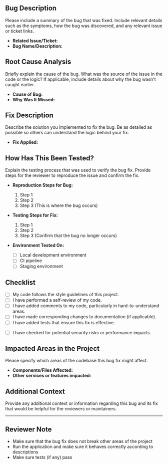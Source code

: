 ## Bug Description

Please include a summary of the bug that was fixed. Include relevant details such as the symptoms, how the bug was discovered, and any relevant issue or ticket links.

- **Related Issue/Ticket:** 
- **Bug Name/Description:** 


## Root Cause Analysis

Briefly explain the cause of the bug. What was the source of the issue in the code or the logic? If applicable, include details about why the bug wasn't caught earlier.

- **Cause of Bug:** 
- **Why Was It Missed:** 

## Fix Description

Describe the solution you implemented to fix the bug. Be as detailed as possible so others can understand the logic behind your fix.

- **Fix Applied:** 

## How Has This Been Tested?

Explain the testing process that was used to verify the bug fix. Provide steps for the reviewer to reproduce the issue and confirm the fix.

- **Reproduction Steps for Bug:**
  1. Step 1
  2. Step 2
  3. Step 3 (This is where the bug occurs)
  
- **Testing Steps for Fix:**
  1. Step 1
  2. Step 2
  3. Step 3 (Confirm that the bug no longer occurs)
  
- **Environment Tested On:**
  - [ ] Local development environment
  - [ ] CI pipeline
  - [ ] Staging environment

## Checklist

- [ ] My code follows the style guidelines of this project.
- [ ] I have performed a self-review of my code.
- [ ] I have added comments to my code, particularly in hard-to-understand areas.
- [ ] I have made corresponding changes to documentation (if applicable).
- [ ] I have added tests that ensure this fix is effective.
<!--- [ ] All new and existing tests pass.-->
- [ ] I have checked for potential security risks or performance impacts.

## Impacted Areas in the Project

Please specify which areas of the codebase this bug fix might affect.

- **Components/Files Affected:**
- **Other services or features impacted:** 

<!--## Screenshots (if applicable)

If this bug fix affects the user interface or anything visually noticeable, please provide screenshots.-->

## Additional Context

Provide any additional context or information regarding this bug and its fix that would be helpful for the reviewers or maintainers.

---

## Reviewer Note
- Make sure that the bug fix does not break other areas of the project
- Run the application and make sure it behaves correctly according to descriptions
- Make sure tests (if any) pass